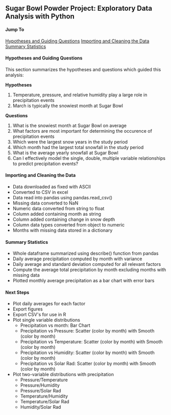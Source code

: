 ## Sugar Bowl Powder Project: Exploratory Data Analysis with Python



#### Jump To


[Hypotheses and Guiding Questions](#iypotheses-and-guiding-questions)
[Importing and Cleaning the Data](#importing-and-cleaning-the-data)
[Summary Statistics](#summary-statistics)

#### Hypotheses and Guiding Questions

This section summarizes the hypotheses and questions which guided this analysis:

**Hypotheses**

1. Temperature, pressure, and relative humidity play a large role in precipitation events
2. March is typically the snowiest month at Sugar Bowl


**Questions**

1. What is the snowiest month at Sugar Bowl on average
2. What factors are most important for determining the occurence of precipitation events 
3. Which were the largest snow years in the study period 
4. Which month had the largest total snowfall in the study period
5. What is the average yearly snowfall at Sugar Bowl
6. Can I effectively model the single, double, multiple variable relationships to predict precipitation events?


#### Importing and Cleaning the Data

- Data downloaded as fixed with ASCII
- Converted to CSV in excel
- Data read into pandas using pandas.read_csv()
- Missing data converted to NaN
- Numeric data converted from string to float
- Column added containing month as string
- Column added containing change in snow depth
- Column data types converted from object to numeric
- Months with missing data stored in a dictionary


#### Summary Statistics

- Whole dataframe summarized using describe() function from pandas
- Daily average precipitation computed by month with variance 
- Daily average and standard deviation computed for all relevant factors
- Compute the average total precipitation by month excluding months with missing data
- Plotted monthly average precipitation as a bar chart with error bars


#### Next Steps
- Plot daily averages for each factor
- Export figures
- Export CSV's for use in R
- Plot single variable distributions
	* Precipitation vs month: Bar Chart
	* Precipitation vs Pressure: Scatter (color by month) with Smooth (color by month)
	* Precipitation vs Temperature: Scatter (color by month) with Smooth (color by month)
	* Precipitation vs Humidity: Scatter (color by month) with Smooth (color by month)
	* Precipitation vs Solar Rad: Scatter (color by month) with Smooth (color by month)
- Plot two-variable distributions with precipitation
	* Pressure/Temperature
	* Pressure/Humidity
	* Pressure/Solar Rad
	* Temperature/Humidity
	* Temperature/Solar Rad
	* Humidity/Solar Rad
	
